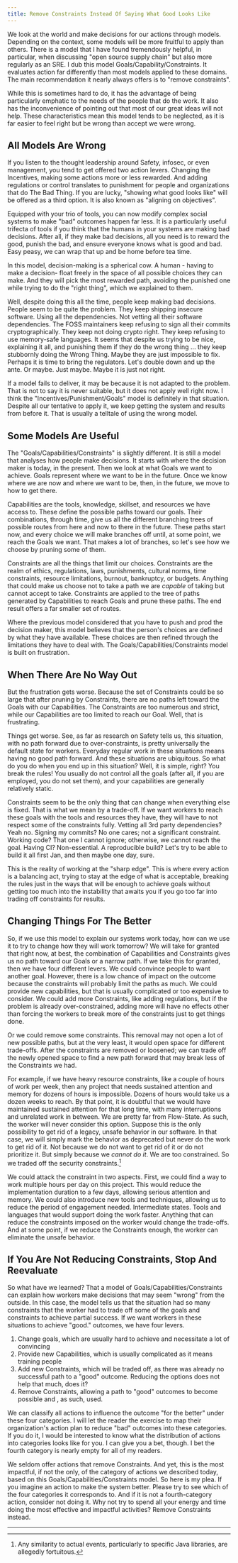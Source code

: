 ```yaml
---
title: Remove Constraints Instead Of Saying What Good Looks Like
---
```

We look at the world and make decisions for our actions through models.
Depending on the context, some models will be more fruitful to apply than
others. There is a model that I have found tremendously helpful, in particular,
when discussing "open source supply chain" but also more regularly as an SRE. I
dub this model Goals/Capability/Constraints. It evaluates action far differently
than most models applied to these domains. The main recommendation it nearly
always offers is to "remove constraints".
<!--more-->

While this is sometimes hard to do, it has the advantage of being particularly
emphatic to the needs of the people that do the work. It also has the
inconvenience of pointing out that most of our great ideas will not help. These
characteristics mean this model tends to be neglected, as it is far easier to
feel right but be wrong than accept we were wrong.

## All Models Are Wrong

If you listen to the thought leadership around Safety, infosec, or even
management, you tend to get offered two action levers. Changing the Incentives,
making some actions more or less rewarded. And adding regulations or control
translates to punishment for people and organizations that do The Bad Thing. If
you are lucky, "showing what good looks like" will be offered as a third option.
It is also known as "aligning on objectives".

Equipped with your trio of tools, you can now modify complex social systems to
make "bad" outcomes happen far less. It is a particularly useful trifecta of
tools if you think that the humans in your systems are making bad decisions.
After all, if they make bad decisions, all you need is to reward the good,
punish the bad, and ensure everyone knows what is good and bad. Easy peasy, we
can wrap that up and be home before tea time.

In this model, decision-making is a spherical cow. A human - having to make a
decision- float freely in the space of all possible choices they can make. And
they will pick the most rewarded path, avoiding the punished one while trying to
do the "right thing", which we explained to them.

Well, despite doing this all the time, people keep making bad decisions. People
seem to be quite the problem. They keep shipping insecure software. Using all
the dependencies. Not vetting all their software dependencies. The FOSS
maintainers keep refusing to sign all their commits cryptographically. They keep
not doing crypto right. They keep refusing to use memory-safe languages. It
seems that despite us trying to be nice, explaining it all, and punishing them
if they do the wrong thing ... they keep stubbornly doing the Wrong Thing. Maybe
they are just impossible to fix. Perhaps it is time to bring the regulators.
Let's double down and up the ante. Or maybe. Just maybe. Maybe it is just not
right.

If a model fails to deliver, it may be because it is not adapted to the problem.
That is not to say it is never suitable, but it does not apply well right now. I
think the "Incentives/Punishment/Goals" model is definitely in that situation.
Despite all our tentative to apply it, we keep getting the system and results
from before it. That is usually a telltale of using the wrong model.

## Some Models Are Useful

The "Goals/Capabilities/Constraints" is slightly different. It is still a model
that analyses how people make decisions. It starts with where the decision maker
is today, in the present. Then we look at what Goals we want to achieve. Goals
represent where we want to be in the future. Once we know where we are now and
where we want to be, then, in the future, we move to how to get there.

Capabilities are the tools, knowledge, skillset, and resources we have access
to. These define the possible paths toward our goals. Their combinations,
through time, give us all the different branching trees of possible routes from
here and now to there in the future. These paths start now, and every choice we
will make branches off until, at some point, we reach the Goals we want. That makes
a lot of branches, so let's see how we choose by pruning some of them.

Constraints are all the things that limit our choices. Constraints are the realm
of ethics, regulations, laws, punishments, cultural norms, time constraints,
resource limitations, burnout, bankruptcy, or budgets. Anything that could make
us choose not to take a path we are _capable_ of taking but cannot accept to
take. Constraints are applied to the tree of paths generated by Capabilities to
reach Goals and prune these paths. The end result offers a far smaller set of
routes.

Where the previous model considered that you have to push and prod the decision
maker, this model believes that the person's choices are defined by what they
have available. These choices are then refined through the limitations they have
to deal with. The Goals/Capabilities/Constraints model is built on frustration.

## When There Are No Way Out

But the frustration gets worse. Because the set of Constraints could be so large
that after pruning by Constraints, there are no paths left toward the Goals with
our Capabilities. The Constraints are too numerous and strict, while our
Capabilities are too limited to reach our Goal. Well, that is frustrating.

Things get worse. See, as far as research on Safety tells us, this situation,
with no path forward due to over-constraints, is pretty universally the default
state for workers. Everyday regular work in these situations means having no
good path forward. And these situations are ubiquitous. So what do you do when
you end up in this situation? Well, it is simple, right? You break the rules!
You usually do not control all the goals (after all, if you are employed, you do
not set them), and your capabilities are generally relatively static.

Constraints seem to be the only thing that can change when everything else is
fixed. That is what we mean by a trade-off. If we want workers to reach these
goals with the tools and resources they have, they will have to not respect some
of the constraints fully. Vetting all 3rd party dependencies? Yeah no. Signing
my commits? No one cares; not a significant constraint. Working code? That one I
cannot ignore; otherwise, we cannot reach the goal. Having CI? Non-essential. A
reproducible build? Let's try to be able to build it all first Jan, and then
maybe one day, sure.

This is the reality of working at the "sharp edge". This is where every action
is a balancing act, trying to stay at the edge of what is acceptable, breaking
the rules just in the ways that will be enough to achieve goals without getting
too much into the instability that awaits you if you go too far into trading
off constraints for results.

## Changing Things For The Better

So, if we use this model to explain our systems work today, how can we use it to
try to change how they will work tomorrow? We will take for granted that right
now, at best, the combination of Capabilities and Constraints gives us no path
toward our Goals or a narrow path. If we take this for granted, then we have
four different levers. We could convince people to want another goal. However,
there is a low chance of impact on the outcome because the constraints will
probably limit the paths as much. We could provide new capabilities, but that is
usually complicated or too expensive to consider. We could add more Constraints,
like adding regulations, but if the problem is already over-constrained, adding
more will have no effects other than forcing the workers to break more of the
constraints just to get things done.

Or we could remove some constraints. This removal may not open a lot of new
possible paths, but at the very least, it would open space for different
trade-offs. After the constraints are removed or loosened; we can trade off the
newly opened space to find a new path forward that may break less of the
Constraints we had.

For example, if we have heavy resource constraints, like a couple of hours of
work per week, then any project that needs sustained attention and memory for
dozens of hours is impossible. Dozens of hours would take us a dozen weeks to
reach. By that point, it is doubtful that we would have maintained sustained
attention for that long time, with many interruptions and unrelated work in
between. We are pretty far from Flow-State. As such, the worker will never
consider this option. Suppose this is the only possibility to get rid of a
legacy, unsafe behavior in our software. In that case, we will simply mark the
behavior as deprecated but never do the work to get rid of it. Not because we do
not want to get rid of it or do not prioritize it. But simply because we _cannot
do it_. We are too constrained. So we traded off the security constraints.[^1]

We could attack the constraint in two aspects. First, we could find a way to
work multiple hours per day on this project. This would reduce the
implementation duration to a few days, allowing serious attention and memory. We
could also introduce new tools and techniques, allowing us to reduce the period
of engagement needed. Intermediate states. Tools and languages that would
support doing the work faster. Anything that can reduce the constraints imposed
on the worker would change the trade-offs. And at some point, if we reduce the
Constraints enough, the worker can eliminate the unsafe behavior.

## If You Are Not Reducing Constraints, Stop And Reevaluate

So what have we learned? That a model of Goals/Capabilities/Constraints can
explain how workers make decisions that may seem "wrong" from the outside. In
this case, the model tells us that the situation had so many constraints that
the worker had to trade off some of the goals and constraints to achieve partial
success. If we want workers in these situations to achieve "good." outcomes, we
have four levers.

1. Change goals, which are usually hard to achieve and necessitate a lot of convincing
2. Provide new Capabilities, which is usually complicated as it means training people
3. Add new Constraints, which will be traded off, as there was already no
   successful path to a "good" outcome. Reducing the options does not help that
   much, does it?
4. Remove Constraints, allowing a path to "good" outcomes to become possible and
   , as such, used.

We can classify all actions to influence the outcome "for the
better" under these four categories. I will let the reader the exercise to
map their organization's action plan to reduce "bad" outcomes into these
categories. If you do it, I would be interested to know what the distribution of
actions into categories looks like for you. I can give you a bet, though. I bet
the fourth category is nearly empty for all of my readers.

We seldom offer actions that remove Constraints. And yet, this is the most
impactful, if not the only, of the category of actions we described
today, based on this Goals/Capabilities/Constraints model. So here is my plea.
If you imagine an action to make the system better. Please try to see which of
the four categories it corresponds to. And if it is not a fourth-category action,
consider not doing it. Why not try to spend all your energy and time doing
the most effective and impactful activities? Remove Constraints instead.

---------

[^1]: Any similarity to actual events, particularly to specific Java libraries,
    are allegedly fortuitous.
